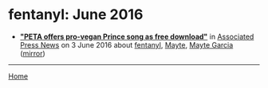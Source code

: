 # fentanyl: June 2016

 - [**"PETA offers pro-vegan Prince song as free download"**](https://www.apnews.com/98096304481044cb87de3d4eb7372c16) in [Associated Press News](https://www.apnews.com/) on 3 June 2016 about [fentanyl](https://bjmdotnet.github.io/pr1nc3/topics/fentanyl/), [Mayte](https://bjmdotnet.github.io/pr1nc3/topics/mayte/), [Mayte Garcia](https://bjmdotnet.github.io/pr1nc3/topics/mayte-garcia/) ([mirror](https://web.archive.org/web/*/https://www.apnews.com/98096304481044cb87de3d4eb7372c16))

----

[Home](./)
